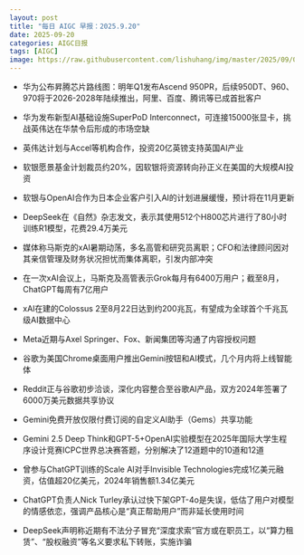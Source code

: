 ```yaml
---
layout: post
title: "每日 AIGC 早报：2025.9.20"
date: 2025-09-20
categories: AIGC日报
tags: [AIGC]
image: https://raw.githubusercontent.com/lishuhang/img/master/2025/09/0920-d.webp
---
```


- 华为公布昇腾芯片路线图：明年Q1发布Ascend 950PR，后续950DT、960、970将于2026-2028年陆续推出，阿里、百度、腾讯等已成首批客户

- 华为发布新型AI基础设施SuperPoD Interconnect，可连接15000张显卡，挑战英伟达在华禁令后形成的市场空缺

- 英伟达计划与Accel等机构合作，投资20亿英镑支持英国AI产业

- 软银愿景基金计划裁员约20%，因软银将资源转向孙正义在美国的大规模AI投资

- 软银与OpenAI合作为日本企业客户引入AI的计划进展缓慢，预计将在11月更新

- DeepSeek在《自然》杂志发文，表示其使用512个H800芯片进行了80小时训练R1模型，花费29.4万美元

- 媒体称马斯克的xAI暑期动荡，多名高管和研究员离职；CFO和法律顾问因对其亲信管理及财务状况担忧而集体离职，引发内部冲突

- 在一次xAI会议上，马斯克及高管表示Grok每月有6400万用户；截至8月，ChatGPT每周有7亿用户

- xAI在建的Colossus 2至8月22日达到约200兆瓦，有望成为全球首个千兆瓦级AI数据中心

- Meta近期与Axel Springer、Fox、新闻集团等沟通了内容授权问题

- 谷歌为美国Chrome桌面用户推出Gemini按钮和AI模式，几个月内将上线智能体

- Reddit正与谷歌初步洽谈，深化内容整合至谷歌AI产品，双方2024年签署了6000万美元数据共享协议

- Gemini免费开放仅限付费订阅的自定义AI助手（Gems）共享功能

- Gemini 2.5 Deep Think和GPT-5+OpenAI实验模型在2025年国际大学生程序设计竞赛ICPC世界总决赛答题，分别解决了12道题中的10道和12道

- 曾参与ChatGPT训练的Scale AI对手Invisible Technologies完成1亿美元融资，估值超20亿美元，2024年销售额1.34亿美元

- ChatGPT负责人Nick Turley承认过快下架GPT-4o是失误，低估了用户对模型的情感依恋，强调产品核心是“真正帮助用户”而非延长使用时间

- DeepSeek声明称近期有不法分子冒充“深度求索”官方或在职员工，以“算力租赁”、“股权融资”等名义要求私下转账，实施诈骗